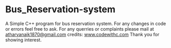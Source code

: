 # Bus_Reservation-system
A Simple C++ program for bus reservation system.
For any changes in code or errors feel free to ask.
For any querries or complaints please mail at atharvanaik1870@gmail.com
credits:
www.codewithc.com
Thank you for showing interest.
